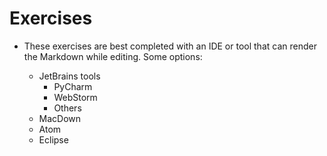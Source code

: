 
# Exercises 

* These exercises are best completed with an IDE or tool that can render the Markdown while editing.  Some options: 

    * JetBrains tools 
        * PyCharm
        * WebStorm
        * Others
    * MacDown
    * Atom
    * Eclipse

